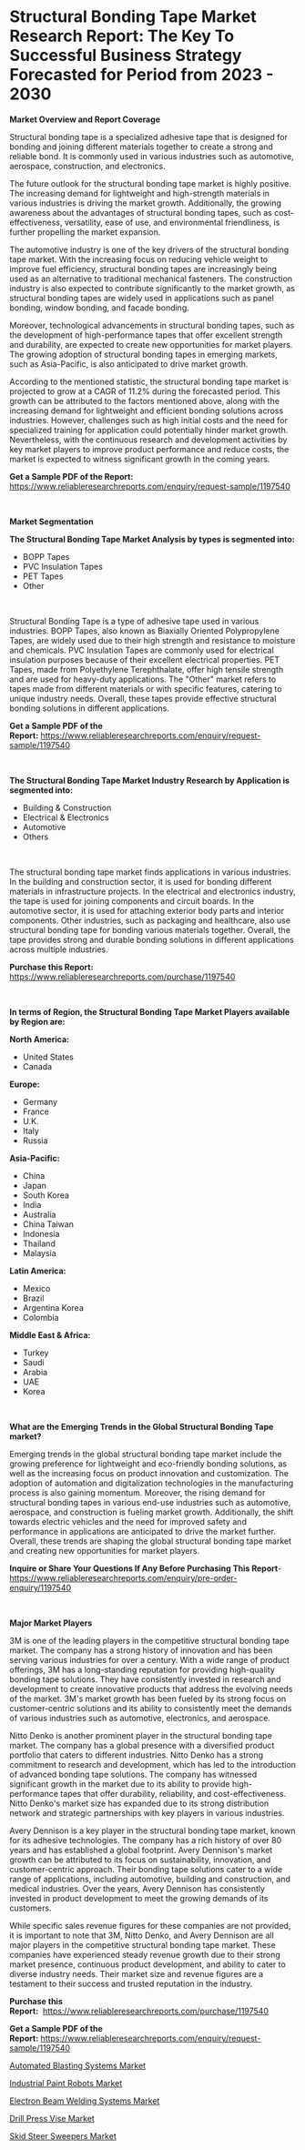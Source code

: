 <p><h1>Structural Bonding Tape Market Research Report: The Key To Successful Business Strategy Forecasted for Period from 2023 - 2030</h1></p><p><strong>Market Overview and Report Coverage</strong></p>
<p><p>Structural bonding tape is a specialized adhesive tape that is designed for bonding and joining different materials together to create a strong and reliable bond. It is commonly used in various industries such as automotive, aerospace, construction, and electronics.</p><p>The future outlook for the structural bonding tape market is highly positive. The increasing demand for lightweight and high-strength materials in various industries is driving the market growth. Additionally, the growing awareness about the advantages of structural bonding tapes, such as cost-effectiveness, versatility, ease of use, and environmental friendliness, is further propelling the market expansion.</p><p>The automotive industry is one of the key drivers of the structural bonding tape market. With the increasing focus on reducing vehicle weight to improve fuel efficiency, structural bonding tapes are increasingly being used as an alternative to traditional mechanical fasteners. The construction industry is also expected to contribute significantly to the market growth, as structural bonding tapes are widely used in applications such as panel bonding, window bonding, and facade bonding.</p><p>Moreover, technological advancements in structural bonding tapes, such as the development of high-performance tapes that offer excellent strength and durability, are expected to create new opportunities for market players. The growing adoption of structural bonding tapes in emerging markets, such as Asia-Pacific, is also anticipated to drive market growth.</p><p>According to the mentioned statistic, the structural bonding tape market is projected to grow at a CAGR of 11.2% during the forecasted period. This growth can be attributed to the factors mentioned above, along with the increasing demand for lightweight and efficient bonding solutions across industries. However, challenges such as high initial costs and the need for specialized training for application could potentially hinder market growth. Nevertheless, with the continuous research and development activities by key market players to improve product performance and reduce costs, the market is expected to witness significant growth in the coming years.</p></p>
<p><strong>Get a Sample PDF of the Report:</strong> <a href="https://www.reliableresearchreports.com/enquiry/request-sample/1197540">https://www.reliableresearchreports.com/enquiry/request-sample/1197540</a></p>
<p>&nbsp;</p>
<p><strong>Market Segmentation</strong></p>
<p><strong>The Structural Bonding Tape Market Analysis by types is segmented into:</strong></p>
<p><ul><li>BOPP Tapes</li><li>PVC Insulation Tapes</li><li>PET Tapes</li><li>Other</li></ul></p>
<p>&nbsp;</p>
<p><p>Structural Bonding Tape is a type of adhesive tape used in various industries. BOPP Tapes, also known as Biaxially Oriented Polypropylene Tapes, are widely used due to their high strength and resistance to moisture and chemicals. PVC Insulation Tapes are commonly used for electrical insulation purposes because of their excellent electrical properties. PET Tapes, made from Polyethylene Terephthalate, offer high tensile strength and are used for heavy-duty applications. The "Other" market refers to tapes made from different materials or with specific features, catering to unique industry needs. Overall, these tapes provide effective structural bonding solutions in different applications.</p></p>
<p><strong>Get a Sample PDF of the Report:</strong>&nbsp;<a href="https://www.reliableresearchreports.com/enquiry/request-sample/1197540">https://www.reliableresearchreports.com/enquiry/request-sample/1197540</a></p>
<p>&nbsp;</p>
<p><strong>The Structural Bonding Tape Market Industry Research by Application is segmented into:</strong></p>
<p><ul><li>Building & Construction</li><li>Electrical & Electronics</li><li>Automotive</li><li>Others</li></ul></p>
<p>&nbsp;</p>
<p><p>The structural bonding tape market finds applications in various industries. In the building and construction sector, it is used for bonding different materials in infrastructure projects. In the electrical and electronics industry, the tape is used for joining components and circuit boards. In the automotive sector, it is used for attaching exterior body parts and interior components. Other industries, such as packaging and healthcare, also use structural bonding tape for bonding various materials together. Overall, the tape provides strong and durable bonding solutions in different applications across multiple industries.</p></p>
<p><strong>Purchase this Report:</strong>&nbsp; <a href="https://www.reliableresearchreports.com/purchase/1197540">https://www.reliableresearchreports.com/purchase/1197540</a></p>
<p>&nbsp;</p>
<p><strong>In terms of Region, the Structural Bonding Tape Market Players available by Region are:</strong></p>
<p>
    <p> <strong> North America: </strong>
        <ul>
            <li>United States</li>
            <li>Canada</li>
        </ul>
        </p> 
    <p> <strong> Europe: </strong>
        <ul>
            <li>Germany</li>
            <li>France</li>
            <li>U.K.</li>
            <li>Italy</li>
            <li>Russia</li>
        </ul>
        </p> 
    <p> <strong> Asia-Pacific: </strong>
        <ul>
            <li>China</li>
            <li>Japan</li>
            <li>South Korea</li>
            <li>India</li>
            <li>Australia</li>
            <li>China Taiwan</li>
            <li>Indonesia</li>
            <li>Thailand</li>
            <li>Malaysia</li>
        </ul>
        </p> 
    <p> <strong> Latin America: </strong>
        <ul>
            <li>Mexico</li>
            <li>Brazil</li>
            <li>Argentina Korea</li>
            <li>Colombia</li>
        </ul>
        </p> 
    <p> <strong> Middle East & Africa: </strong>
        <ul>
            <li>Turkey</li>
            <li>Saudi</li>
            <li>Arabia</li>
            <li>UAE</li>
            <li>Korea</li>
        </ul>
    </p>
    </p>
<p>&nbsp;</p>
<p><strong>What are the Emerging Trends in the Global Structural Bonding Tape market?</strong></p>
<p><p>Emerging trends in the global structural bonding tape market include the growing preference for lightweight and eco-friendly bonding solutions, as well as the increasing focus on product innovation and customization. The adoption of automation and digitalization technologies in the manufacturing process is also gaining momentum. Moreover, the rising demand for structural bonding tapes in various end-use industries such as automotive, aerospace, and construction is fueling market growth. Additionally, the shift towards electric vehicles and the need for improved safety and performance in applications are anticipated to drive the market further. Overall, these trends are shaping the global structural bonding tape market and creating new opportunities for market players.</p></p>
<p><strong>Inquire or Share Your Questions If Any Before Purchasing This Report</strong>- <a href="https://www.reliableresearchreports.com/enquiry/pre-order-enquiry/1197540">https://www.reliableresearchreports.com/enquiry/pre-order-enquiry/1197540</a></p>
<p>&nbsp;</p>
<p><strong>Major Market Players</strong></p>
<p><p>3M is one of the leading players in the competitive structural bonding tape market. The company has a strong history of innovation and has been serving various industries for over a century. With a wide range of product offerings, 3M has a long-standing reputation for providing high-quality bonding tape solutions. They have consistently invested in research and development to create innovative products that address the evolving needs of the market. 3M's market growth has been fueled by its strong focus on customer-centric solutions and its ability to consistently meet the demands of various industries such as automotive, electronics, and aerospace.</p><p>Nitto Denko is another prominent player in the structural bonding tape market. The company has a global presence with a diversified product portfolio that caters to different industries. Nitto Denko has a strong commitment to research and development, which has led to the introduction of advanced bonding tape solutions. The company has witnessed significant growth in the market due to its ability to provide high-performance tapes that offer durability, reliability, and cost-effectiveness. Nitto Denko's market size has expanded due to its strong distribution network and strategic partnerships with key players in various industries.</p><p>Avery Dennison is a key player in the structural bonding tape market, known for its adhesive technologies. The company has a rich history of over 80 years and has established a global footprint. Avery Dennison's market growth can be attributed to its focus on sustainability, innovation, and customer-centric approach. Their bonding tape solutions cater to a wide range of applications, including automotive, building and construction, and medical industries. Over the years, Avery Dennison has consistently invested in product development to meet the growing demands of its customers.</p><p>While specific sales revenue figures for these companies are not provided, it is important to note that 3M, Nitto Denko, and Avery Dennison are all major players in the competitive structural bonding tape market. These companies have experienced steady revenue growth due to their strong market presence, continuous product development, and ability to cater to diverse industry needs. Their market size and revenue figures are a testament to their success and trusted reputation in the industry.</p></p>
<p><strong>Purchase this Report:</strong>&nbsp;&nbsp;<a href="https://www.reliableresearchreports.com/purchase/1197540">https://www.reliableresearchreports.com/purchase/1197540</a></p>
<p></p>
<p><strong>Get a Sample PDF of the Report:</strong>&nbsp;<a href="https://www.reliableresearchreports.com/enquiry/request-sample/1197540">https://www.reliableresearchreports.com/enquiry/request-sample/1197540</a></p>
<p><p><a href="https://medium.com/@jinkhatum1452/automated-blasting-systems-market-analysis-its-cagr-market-segmentation-and-global-industry-f1e71ab9f0c4">Automated Blasting Systems Market</a></p><p><a href="https://medium.com/@taraktanay7654/industrial-paint-robots-market-insights-into-market-cagr-market-trends-and-growth-strategies-f81cb7847f8b">Industrial Paint Robots Market</a></p><p><a href="https://medium.com/@tanaysamar7412/electron-beam-welding-systems-market-research-report-its-history-and-forecast-2023-to-2030-0d72057b901e">Electron Beam Welding Systems Market</a></p><p><a href="https://medium.com/@ryansai15420/drill-press-vise-market-the-key-to-successful-business-strategy-forecast-till-2030-735ab52d30e1">Drill Press Vise Market</a></p><p><a href="https://medium.com/@zaidjeet11730/skid-steer-sweepers-market-size-market-outlook-and-market-forecast-2023-to-2030-68f069c9c83f">Skid Steer Sweepers Market</a></p></p>